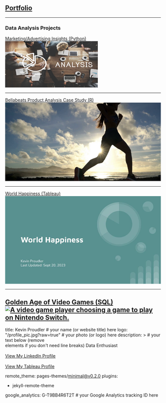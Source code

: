 ## <a href="https://kproudler.github.io/">Portfolio</a>

---

### Data Analysis Projects
[Marketing/Advertising Insights (Python)](/Linear-Regression.html)
<br>
<a href="https://kproudler.github.io/Linear-Regression.html"><img src="marketing_insights_picture.jpg" width="300" height="150"/></a>

---

[Bellabeats Product Analysis Case Study (R)](/Bellabeat-Case-Study.html)
<br>
<a href="https://kproudler.github.io/Bellabeat-Case-Study.html"><img src="dataset-cover.png"/></a>

---

[World Happiness (Tableau)](/world_happiness_slides.md)
<br>
<a href="https://kproudler.github.io/world_happiness_slides.html"><img src="World Happiness.jpg?raw=true"/></a>

---

[Golden Age of Video Games (SQL)](/golden_age_videogames.md)
<br>
<a href="https://kproudler.github.io/golden_age_videogames.html"><img src="https://assets.datacamp.com/production/project_1413/img/video_game.jpg" alt="A video game player choosing a game to play on Nintendo Switch."></a>
---

title: Kevin Proudler # your name (or website title) here
logo: "/profile_pic.jpg?raw=true" # your photo (or logo) here
description: > # your text below (remove <br> elements if you don't need line breaks)
  Data Enthusiast 
  <br><br>
  <a href="https://www.linkedin.com/in/kevinproudler/" target="_blank">View My LinkedIn Profile</a> 
  <br><br>
  <a href="https://public.tableau.com/app/profile/kevin.proudler/vizzes" target="_blank">View My Tableau Profile</a> 
  
remote_theme: pages-themes/minimal@v0.2.0
plugins:
- jekyll-remote-theme

google_analytics: G-T9BB4R6T2T # your Google Analytics tracking ID here
